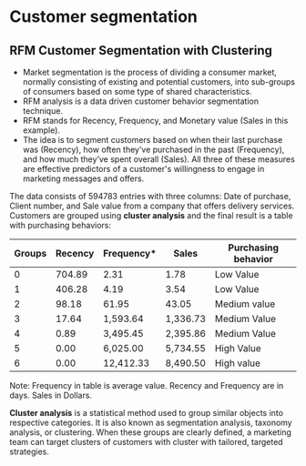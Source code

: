 # Customer segmentation
## RFM Customer Segmentation with Clustering

- Market segmentation is the process of dividing a consumer market, normally consisting of existing and potential customers, into sub-groups of consumers based on some type of shared characteristics.
- RFM analysis is a data driven customer behavior segmentation technique.
- RFM stands for Recency, Frequency, and Monetary value (Sales in this example).
- The  idea is to segment customers based on when their last purchase was (Recency), how often they’ve purchased in the past (Frequency), and how much they’ve spent overall (Sales). All three of these measures are effective predictors of a customer's willingness to engage in marketing messages and offers.

The data consists of 594783 entries with three columns: Date of purchase, Client number, and Sale value from a company that offers delivery services. Customers are grouped using **cluster analysis** and the final result is a table with purchasing behaviors:

|Groups| Recency	| Frequency* | Sales    |   Purchasing behavior  |
|------|----------|------------|----------|------------------------|
|  0	 |  704.89	|      2.31	 |     1.78 |      Low Value         |
|  1	 |  406.28	|      4.19	 |     3.54 |      Low Value         |
|  2	 |   98.18	|     61.95	 |    43.05 |      Medium value      |
|  3	 |   17.64	|  1,593.64	 | 1,336.73 |      Medium Value      |
|  4	 |    0.89	|  3,495.45	 | 2,395.86 |      Medium Value      |
|  5	 |    0.00	|  6,025.00	 | 5,734.55 |      High Value        |
|  6	 |    0.00	| 12,412.33	 | 8,490.50 |      High value        |

Note: Frequency in table is average value.
Recency and Frequency are in days. 
Sales in Dollars.

**Cluster analysis** is a statistical method used to group similar objects into respective categories. It is also known as segmentation analysis, taxonomy analysis, or clustering. When these groups are clearly defined, a marketing team can target clusters of customers with cluster with tailored, targeted strategies.
